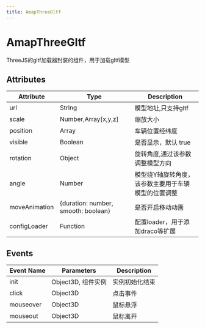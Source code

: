 ```yaml
---
title: AmapThreeGltf
---
```


# AmapThreeGltf
ThreeJS的gltf加载器封装的组件，用于加载gltf模型

## Attributes

Attribute | Type                                | Description
---|-------------------------------------|---|
url  | String                              | 模型地址,只支持gltf
scale | Number,Array[x,y,z]                 | 缩放大小
position | Array                               | 车辆位置经纬度
visible | Boolean                             | 是否显示，默认 true
rotation | Object                              | 旋转角度,通过该参数调整模型方向
angle | Number                              | 模型绕Y轴旋转角度，该参数主要用于车辆模型的位置调整
moveAnimation | {duration: number, smooth: boolean} | 是否开启移动动画
configLoader | Function                            | 配置loader，用于添加draco等扩展

## Events

Event Name | Parameters | Description
---|---|---|
init | Object3D, 组件实例 | 实例初始化结束
click | Object3D | 点击事件
mouseover | Object3D | 鼠标悬浮
mouseout | Object3D | 鼠标离开

